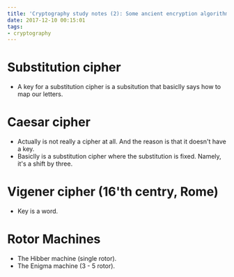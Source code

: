 ```yaml
---
title: 'Cryptography study notes (2): Some ancient encryption algorithms'
date: 2017-12-10 00:15:01
tags:
- cryptography
---
```

# Substitution cipher

- A key for a substitution cipher is a subsitution that basiclly says how to map our letters.

# Caesar cipher

- Actually is not really a cipher at all. And the reason is that it doesn't have a key.
- Basiclly is a substitution cipher where the substitution is fixed. Namely, it's a shift by three.
<!--more-->

# Vigener cipher (16'th centry, Rome)

- Key is a word.

# Rotor Machines

- The Hibber machine (single rotor).
- The Enigma machine (3 - 5 rotor).
